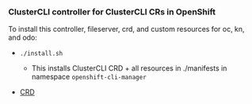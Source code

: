 ### ClusterCLI controller for ClusterCLI CRs in OpenShift

To install this controller, fileserver, crd, and custom resources for oc, kn, and odo:

* `./install.sh` 
    * This installs ClusterCLI CRD + all resources in ./manifests in namespace `openshift-cli-manager`

* [CRD](https://github.com/openshift/api/blob/285ad97bbf708658eb4f28a5c58819bb330d7813/config/v1/0000_03_config-operator_01_clustercli.crd.yaml) 
